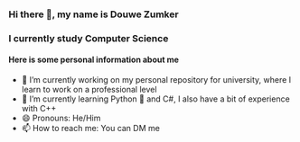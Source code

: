### Hi there 👋, my name is Douwe Zumker
### I currently study Computer Science

#### Here is some personal information about me
- 🔭 I’m currently working on my personal repository for university, where I learn to work on a professional level
- 🌱 I’m currently learning Python 🐍 and C#, I also have a bit of experience with C++
- 😄 Pronouns: He/Him
- 📫 How to reach me: You can DM me
<!--
**Peredurz/Peredurz** is a ✨ _special_ ✨ repository because its `README.md` (this file) appears on your GitHub profile.

Here are some ideas to get you started:

- 🔭 I’m currently working on my personal repository for university, where I learn to work on a professional level
- 🌱 I’m currently learning Python 🐍
- 👯 I’m looking to collaborate on ...
- 🤔 I’m looking for help with ...
- 💬 Ask me about ...
- 📫 How to reach me: ...
- 😄 Pronouns: He/Him
- ⚡ Fun fact: ...
-->
